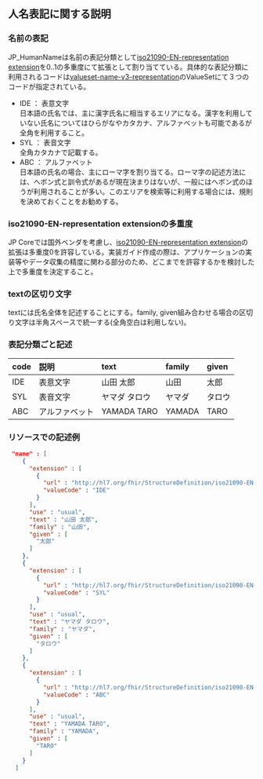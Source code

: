 ## 人名表記に関する説明

### 名前の表記

JP_HumanNameは名前の表記分類として[iso21090-EN-representation extension](http://hl7.org/fhir/R4/extension-iso21090-en-representation.html)を0..1の多重度にて拡張として割り当てている。具体的な表記分類に利用されるコードは[valueset-name-v3-representation](http://hl7.org/fhir/R4/valueset-name-v3-representation.html)のValueSetにて３つのコードが指定されている。

  - IDE ： 表意文字  
  日本語の氏名では、主に漢字氏名に相当するエリアになる。漢字を利用していない氏名についてはひらがなやカタカナ、アルファベットも可能であるが全角を利用すること。
  - SYL ： 表音文字  
  全角カタカナで記載する。
  - ABC ： アルファベット  
  日本語の氏名の場合、主にローマ字を割り当てる。ローマ字の記述方法には、ヘボン式と訓令式があるが現在決まりはないが、一般にはヘボン式のほうが利用されることが多い。このエリアを検索等に利用する場合には、規則を決めておくことをお勧めする。

### iso21090-EN-representation extensionの多重度

JP Coreでは国外ベンダを考慮し、[iso21090-EN-representation extension](http://hl7.org/fhir/R4/extension-iso21090-en-representation.html)の拡張は多重度0を許容している。実装ガイド作成の際は、アプリケーションの実装等やデータ収集の精度に関わる部分のため、どこまでを許容するかを検討した上で多重度を決定すること。

### textの区切り文字

textには氏名全体を記述することにする。family, given組み合わせる場合の区切り文字は半角スペースで統一する(全角空白は利用しない)。

### 表記分類ごと記述

| code | 説明 | text | family | given |
|:--- |:--- |:--- |:--- |:--- |
| IDE | 表意文字 | 山田 太郎 | 山田 | 太郎 |
| SYL | 表音文字 | ヤマダ タロウ | ヤマダ | タロウ |
| ABC | アルファベット | YAMADA TARO | YAMADA | TARO |


### リソースでの記述例
``` json
 "name" : [
    {
      "extension" : [
        {
          "url" : "http://hl7.org/fhir/StructureDefinition/iso21090-EN-representation",
          "valueCode" : "IDE"
        }
      ],
      "use" : "usual",
      "text" : "山田 太郎",
      "family" : "山田",
      "given" : [
        "太郎"
      ]
    },
    {
      "extension" : [
        {
          "url" : "http://hl7.org/fhir/StructureDefinition/iso21090-EN-representation",
          "valueCode" : "SYL"
        }
      ],
      "use" : "usual",
      "text" : "ヤマダ タロウ",
      "family" : "ヤマダ",
      "given" : [
        "タロウ"
      ]
    },
    {
      "extension" : [
        {
          "url" : "http://hl7.org/fhir/StructureDefinition/iso21090-EN-representation",
          "valueCode" : "ABC"
        }
      ],
      "use" : "usual",
      "text" : "YAMADA TARO",
      "family" : "YAMADA",
      "given" : [
        "TARO"
      ]
    }
  ]

```

<br/>
<br/>